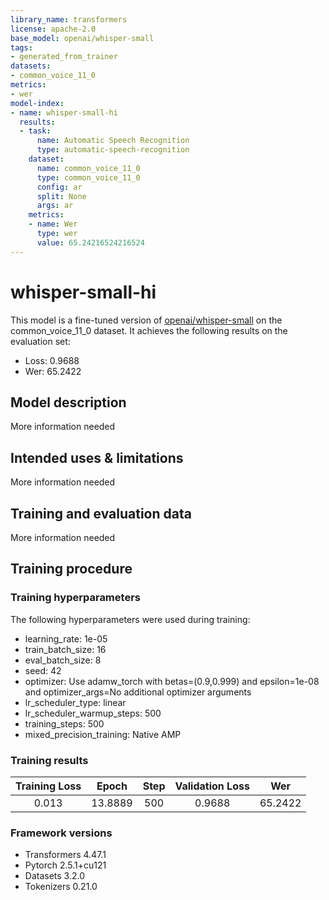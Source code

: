 ```yaml
---
library_name: transformers
license: apache-2.0
base_model: openai/whisper-small
tags:
- generated_from_trainer
datasets:
- common_voice_11_0
metrics:
- wer
model-index:
- name: whisper-small-hi
  results:
  - task:
      name: Automatic Speech Recognition
      type: automatic-speech-recognition
    dataset:
      name: common_voice_11_0
      type: common_voice_11_0
      config: ar
      split: None
      args: ar
    metrics:
    - name: Wer
      type: wer
      value: 65.24216524216524
---
```


<!-- This model card has been generated automatically according to the information the Trainer had access to. You
should probably proofread and complete it, then remove this comment. -->

# whisper-small-hi

This model is a fine-tuned version of [openai/whisper-small](https://huggingface.co/openai/whisper-small) on the common_voice_11_0 dataset.
It achieves the following results on the evaluation set:
- Loss: 0.9688
- Wer: 65.2422

## Model description

More information needed

## Intended uses & limitations

More information needed

## Training and evaluation data

More information needed

## Training procedure

### Training hyperparameters

The following hyperparameters were used during training:
- learning_rate: 1e-05
- train_batch_size: 16
- eval_batch_size: 8
- seed: 42
- optimizer: Use adamw_torch with betas=(0.9,0.999) and epsilon=1e-08 and optimizer_args=No additional optimizer arguments
- lr_scheduler_type: linear
- lr_scheduler_warmup_steps: 500
- training_steps: 500
- mixed_precision_training: Native AMP

### Training results

| Training Loss | Epoch   | Step | Validation Loss | Wer     |
|:-------------:|:-------:|:----:|:---------------:|:-------:|
| 0.013         | 13.8889 | 500  | 0.9688          | 65.2422 |


### Framework versions

- Transformers 4.47.1
- Pytorch 2.5.1+cu121
- Datasets 3.2.0
- Tokenizers 0.21.0

